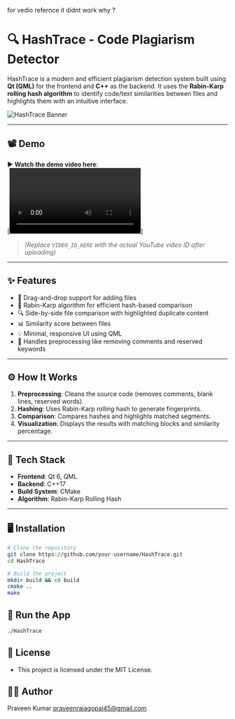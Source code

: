 for vedio refernce it didnt work why ?
# 🔍 HashTrace - Code Plagiarism Detector

HashTrace is a modern and efficient plagiarism detection system built using **Qt (QML)** for the frontend and **C++** as the backend. It uses the **Rabin-Karp rolling hash algorithm** to identify code/text similarities between files and highlights them with an intuitive interface.

![HashTrace Banner]([assets/banner.png](https://github.com/user-attachments/assets/e93fc8c2-e652-491b-9d3a-afdc14dcdd3e)) 


---

## 📽 Demo

▶️ **Watch the demo video here**:  
[![HashTrace Demo](assets/HashTrace_Output.mp4)]

> *(Replace `VIDEO_ID_HERE` with the actual YouTube video ID after uploading)*

---

## ✨ Features

- 📁 Drag-and-drop support for adding files
- 🧠 Rabin-Karp algorithm for efficient hash-based comparison
- 🔍 Side-by-side file comparison with highlighted duplicate content
- 📊 Similarity score between files
- 💡 Minimal, responsive UI using QML
- 🧹 Handles preprocessing like removing comments and reserved keywords

---

## ⚙️ How It Works

1. **Preprocessing**: Cleans the source code (removes comments, blank lines, reserved words).
2. **Hashing**: Uses Rabin-Karp rolling hash to generate fingerprints.
3. **Comparison**: Compares hashes and highlights matched segments.
4. **Visualization**: Displays the results with matching blocks and similarity percentage.

---

## 🧰 Tech Stack

- **Frontend**: Qt 6, QML
- **Backend**: C++17
- **Build System**: CMake
- **Algorithm**: Rabin-Karp Rolling Hash

---

## 🖥️ Installation

```bash
# Clone the repository
git clone https://github.com/your-username/HashTrace.git
cd HashTrace

# Build the project
mkdir build && cd build
cmake ..
make
```

## 🚀 Run the App
```bash
./HashTrace
```

## 📄 License
- This project is licensed under the MIT License.

## 🙋‍♂️ Author
Praveen Kumar
praveenrajagopal45@gmail.com
